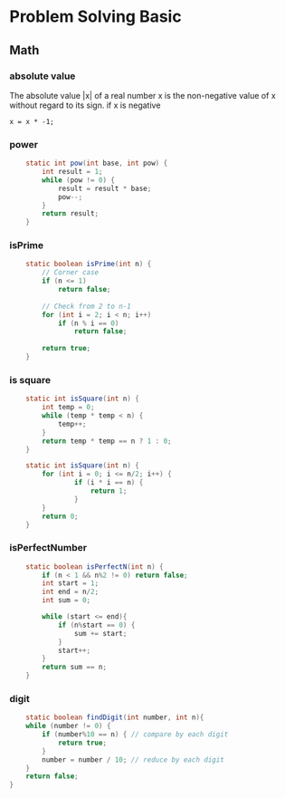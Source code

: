 # Problem Solving Basic

## Math

### absolute value
The absolute value |x| of a real number x is the non-negative value of x without regard to its sign.
if x is negative
```
x = x * -1;
```

### power

```java
    static int pow(int base, int pow) {
        int result = 1;
        while (pow != 0) {
            result = result * base;
            pow--;
        }
        return result;
    }
```

### isPrime

```java
    static boolean isPrime(int n) {
        // Corner case
        if (n <= 1)
            return false;
 
        // Check from 2 to n-1
        for (int i = 2; i < n; i++)
            if (n % i == 0)
                return false;
 
        return true;
    }
```

### is square

```java
    static int isSquare(int n) {
        int temp = 0;
        while (temp * temp < n) {
            temp++;
        }
        return temp * temp == n ? 1 : 0;
    }
```
```java
    static int isSquare(int n) {
        for (int i = 0; i <= n/2; i++) {
                if (i * i == n) {
                    return 1;
                }
        }
        return 0;
    }
```

### isPerfectNumber
```java
    static boolean isPerfectN(int n) {
        if (n < 1 && n%2 != 0) return false;
        int start = 1;
        int end = n/2;
        int sum = 0;

        while (start <= end){
            if (n%start == 0) {
                sum += start;
            }
            start++;
        }
        return sum == n;
    }
```

### digit
```java
    static boolean findDigit(int number, int n){
    while (number != 0) {
        if (number%10 == n) { // compare by each digit
            return true;
        }
        number = number / 10; // reduce by each digit
    }
    return false;
}
```